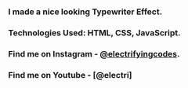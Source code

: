 ### I made a nice looking Typewriter Effect.

### Technologies Used: HTML, CSS, JavaScript.

### Find me on Instagram - [@electrifyingcodes][Instagram].
### Find me on Youtube - [@electri]

[Instagram]: https://www.instagram.com/electrifyingcodes